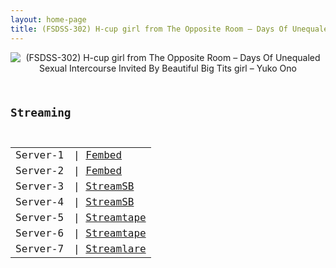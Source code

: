 ```yaml
---
layout: home-page
title: (FSDSS-302) H-cup girl from The Opposite Room – Days Of Unequaled Sexual Intercourse Invited By Beautiful Big Tits girl – Yuko Ono
---
```

<center>
<img src="https://blogger.googleusercontent.com/img/a/AVvXsEivtUE7e7QYC0lRVNRXDpRneO6DTuawm81NN-OQ_uUTU3PLIeWJgBBL9bpL08aQGNNKQKusMPzG5ms-uuqT19O199G6vGAPY8swReITYdE9xQlmCiOj7meLXJcH7yDkVM8X1lrVt0OEY59NwAujP3UshK_dCzCnAqJrfIDgiQNcZXm5XrYQBbCD8yHr=s16000" alt="(FSDSS-302) H-cup girl from The Opposite Room – Days Of Unequaled Sexual Intercourse Invited By Beautiful Big Tits girl – Yuko Ono">
</center>
<pre><code>
<h2>Streaming</h2>
<table><tbody>
<tr>
<td>Server-1</td>
<td>| <a href="https://javpoll.com/f/r4mm-ue-xg4l351" target="_blank">Fembed</a></td>
</tr>
<tr>
<td>Server-2</td>
<td>| <a href="https://www.watchjavnow.xyz/f/3e5m3ame83r82jw" target="_blank">Fembed</a></td>
</tr>
<tr>
<td>Server-3</td>
<td>| <a href="https://playersb.com/d/6sptcchfhici.html" target="_blank">StreamSB</a></td>
</tr>
<tr>
<td>Server-4</td>
<td>| <a href="https://javside.com/d/t8dnlksld0ht.html" target="_blank">StreamSB</a></td>
</tr>
<tr>
<td>Server-5</td>
<td>| <a href="https://streamtape.com/v/RLg7MaV068UdROP/FSDSS-302_Yuko_Ono.mp4" target="_blank">Streamtape</a></td>
</tr>
<tr>
<td>Server-6</td>
<td>| <a href="https://streamtape.com/v/XkGeV7G86xcDYVR/FSDSS-302_Yuko_Ono.mp4" target="_blank">Streamtape</a></td>
</tr>
<tr>
<td>Server-7</td>
<td>| <a href="https://streamlare.com/v/NBQe7lB0O0WD59bO" target="_blank">Streamlare</a></td>
</tr>
</tbody></table>
</code></pre>
